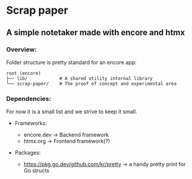 # Scrap paper

## A simple notetaker made with encore and htmx

### Overview:

Folder structure is pretty standard for an encore app:

```
root (encore)
├── lib/            # A shared utility internal library
└── scrap-paper/    # The proof of concept and experimental area
```

### Dependencies:

For now it is a small list and we strive to keep it small.

- Frameworks:

  - encore.dev -> Backend framework
  - htmx.org -> Frontend framework(?)

- Packages:

  - https://pkg.go.dev/github.com/kr/pretty -> a handy pretty print for Go structs
